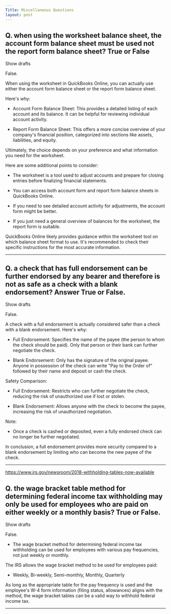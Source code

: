 ```yaml
---
Title: Miscellaneous Questions
layout: post
---
```




## Q. when using the worksheet balance sheet, the account form balance sheet must be used not the report form balance sheet? True or False
Show drafts

False.

When using the worksheet in QuickBooks Online, you can actually use either the account form balance sheet or the report form balance sheet.

Here's why:

- Account Form Balance Sheet: This provides a detailed listing of each account and its balance. It can be helpful for reviewing individual account activity.

- Report Form Balance Sheet: This offers a more concise overview of your company's financial position, categorized into sections like assets, liabilities, and equity.

Ultimately, the choice depends on your preference and what information you need for the worksheet.

Here are some additional points to consider:

- The worksheet is a tool used to adjust accounts and prepare for closing entries before finalizing financial statements.

- You can access both account form and report form balance sheets in QuickBooks Online.

- If you need to see detailed account activity for adjustments, the account form might be better.

- If you just need a general overview of balances for the worksheet, the report form is suitable.

QuickBooks Online likely provides guidance within the worksheet tool on which balance sheet format to use. It's recommended to check their specific instructions for the most accurate information.

---

## Q. a check that has full endorsement can be further endorsed by any bearer and therefore is not as safe as  a check with a blank endorsement? Answer True or False.
Show drafts

False.

A check with a full endorsement is actually considered safer than a check with a blank endorsement. Here's why:

- Full Endorsement: Specifies the name of the payee (the person to whom the check should be paid). Only that person or their bank can further negotiate the check.

- Blank Endorsement: Only has the signature of the original payee. Anyone in possession of the check can write "Pay to the Order of" followed by their name and deposit or cash the check.

Safety Comparison:

- Full Endorsement: Restricts who can further negotiate the check, reducing the risk of unauthorized use if lost or stolen.

- Blank Endorsement: Allows anyone with the check to become the payee, increasing the risk of unauthorized negotiation.

Note:

- Once a check is cashed or deposited, even a fully endorsed check can no longer be further negotiated.

In conclusion, a full endorsement provides more security compared to a blank endorsement by limiting who can become the new payee of the check.

---

https://www.irs.gov/newsroom/2018-withholding-tables-now-available

## Q. the wage bracket table method for determining federal income tax withholding may only be used for employees who are paid on either weekly or a monthly basis? True or False.
Show drafts

False.

- The wage bracket method for determining federal income tax withholding can be used for employees with various pay frequencies,  not just weekly or monthly.

The IRS allows the wage bracket method to be used for employees paid:

- Weekly, Bi-weekly, Semi-monthly, Monthly, Quarterly

As long as the appropriate table for the pay frequency is used and the employee's W-4 form information (filing status, allowances) aligns with the method, the wage bracket tables can be a valid way to withhold federal income tax.

---
